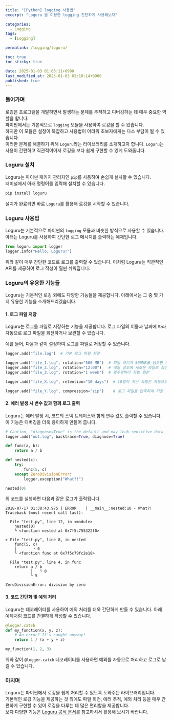 ```yaml
---
title: "[Python] logging 사용법"
excerpt: "Loguru 을 이용한 logging 간단하게 사용해보자"

categories:
  - Logging
tags:
  - [Logging]

permalink: /logging/loguru/

toc: true
toc_sticky: true

date: 2025-01-03 01:03:11+0900
last_modified_at: 2025-01-03 02:10:14+0900
published: true
---
```



### **들어가며**

로깅은 프로그램을 개발하면서 발생하는 문제를 추적하고 디버깅하는 데 매우 중요한 역할을 합니다.  
파이썬에서는 기본적으로 `logging` 모듈을 사용하여 로깅을 할 수 있습니다.  
하지만 이 모듈은 설정이 복잡하고 사용법이 어려워 초보자에게는 다소 부담이 될 수 있습니다.  
이러한 문제를 해결하기 위해 `Loguru`라는 라이브러리를 소개하고자 합니다. `Loguru`는 사용이 간편하고 직관적이어서 로깅을 보다 쉽게 구현할 수 있게 도와줍니다.

### **Loguru 설치**

Loguru는 파이썬 패키지 관리자인 `pip`를 사용하여 손쉽게 설치할 수 있습니다.  
터미널에서 아래 명령어를 입력해 설치할 수 있습니다.

```bash
pip install loguru
```

설치가 완료되면 바로 `Loguru`를 활용해 로깅을 시작할 수 있습니다.

### **Loguru 사용법**

Loguru는 기본적으로 파이썬의 `logging` 모듈과 비슷한 방식으로 사용할 수 있습니다.  
아래는 Loguru를 사용하여 간단한 로그 메시지를 출력하는 예제입니다.

```python
from loguru import logger
logger.info("Hello, Loguru!")
```

위와 같이 매우 간단한 코드로 로그를 출력할 수 있습니다. 이처럼 Loguru는 직관적인 API를 제공하여 로그 작성이 훨씬 쉬워집니다.

### **Loguru의 유용한 기능들**

Loguru는 기본적인 로깅 외에도 다양한 기능들을 제공합니다. 아래에서는 그 중 몇 가지 유용한 기능을 소개해드리겠습니다.

#### 1. 로그 파일 저장

Loguru는 로그를 파일로 저장하는 기능을 제공합니다. 로그 파일의 이름과 날짜에 따라 자동으로 로그 파일을 회전하거나 보관할 수 있습니다.

예를 들어, 다음과 같이 설정하여 로그를 파일로 저장할 수 있습니다.

```python
logger.add("file.log")  # 기본 로그 파일 저장

logger.add("file_1.log", rotation="500 MB")  # 파일 크기가 500MB를 넘으면 자동으로 회전
logger.add("file_2.log", rotation="12:00")   # 매일 정오에 새로운 파일로 회전
logger.add("file_3.log", rotation="1 week")  # 일주일마다 파일 회전

logger.add("file_X.log", retention="10 days")  # 10일이 지난 파일은 자동으로 삭제

logger.add("file_Y.log", compression="zip")    # 로그 파일을 압축하여 저장
```

#### 2. 에러 발생 시 변수 값과 함께 로그 출력

Loguru는 에러 발생 시, 코드의 스택 트레이스와 함께 변수 값도 출력할 수 있습니다. 이 기능은 디버깅을 더욱 용이하게 만들어 줍니다.

```python
# Caution, "diagnose=True" is the default and may leak sensitive data in prod
logger.add("out.log", backtrace=True, diagnose=True)

def func(a, b):
    return a / b

def nested(c):
    try:
        func(5, c)
    except ZeroDivisionError:
        logger.exception("What?!")

nested(0)
```

위 코드를 실행하면 다음과 같은 로그가 출력됩니다.

```
2018-07-17 01:38:43.975 | ERROR    | __main__:nested:10 - What?!
Traceback (most recent call last):

  File "test.py", line 12, in <module>
    nested(0)
    └ <function nested at 0x7f5c755322f0>

> File "test.py", line 8, in nested
    func(5, c)
    │       └ 0
    └ <function func at 0x7f5c79fc2e18>

  File "test.py", line 4, in func
    return a / b
           │   └ 0
           └ 5

ZeroDivisionError: division by zero
```

#### 3. 코드 간단화 및 예외 처리

Loguru는 데코레이터를 사용하여 예외 처리를 더욱 간단하게 만들 수 있습니다. 아래 예제처럼 코드를 간결하게 작성할 수 있습니다.

```python
@logger.catch
def my_function(x, y, z):
    # An error? It's caught anyway!
    return 1 / (x + y + z)

my_function(1, 2, 3)
```

위와 같이 `@logger.catch` 데코레이터를 사용하면 예외를 자동으로 처리하고 로그로 남길 수 있습니다.

### **마치며**

Loguru는 파이썬에서 로깅을 쉽게 처리할 수 있도록 도와주는 라이브러리입니다.  
기본적인 로깅 기능을 제공하는 것 외에도 파일 회전, 에러 추적, 예외 처리 등을 매우 간편하게 구현할 수 있어 로깅을 다루는 데 많은 편리함을 제공합니다.  
보다 다양한 기능은 [Loguru 공식 문서](https://github.com/Delgan/loguru)를 참고하셔서 활용해 보시기 바랍니다.